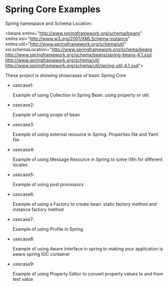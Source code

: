 # Spring Core Examples

Spring namespace and Schema Location:

&lt;beans xmlns="http://www.springframework.org/schema/beans"
	xmlns:xsi="http://www.w3.org/2001/XMLSchema-instance" 
	xmlns:util="http://www.springframework.org/schema/util"
	xsi:schemaLocation="http://www.springframework.org/schema/beans 
            http://www.springframework.org/schema/beans/spring-beans-4.1.xsd
            http://www.springframework.org/schema/util 
            http://www.springframework.org/schema/util/spring-util-4.1.xsd"&gt;


These project is showing showcases of basic Spring Core

  - usecase1:
  
      Example of using Collection in Spring Bean: using property or util: 

  - usecase2:
  
      Example of using scope of bean

  - usecase3:
  
      Example of using external resource in Spring: Properties file and Yaml file

  - usecase4:
  
      Example of using Message Resource in Spring to solve i18n for different locales

  - usecase5:
  
      Example of using post processors

  - usecase6:
  
      Example of using a Factory to create bean: static factory method and instance factory method

  - usecase7:
  
      Example of using Profile in Spring

  - usecase8:
  
      Example of using Aware interface in spring to making your application is aware spring IOC container

  - usecase9:
  
      Example of using Property Editor to convert property values to and from text value

